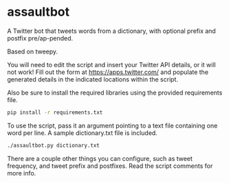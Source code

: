 # assaultbot
A Twitter bot that tweets words from a dictionary, with optional prefix and postfix pre/ap-pended.

Based on tweepy.

You will need to edit the script and insert your Twitter API details, or it will not work! Fill out the form at https://apps.twitter.com/ and populate the generated details in the indicated locations within the script.

Also be sure to install the required libraries using the provided requirements file.

```bash
pip install -r requirements.txt
```

To use the script, pass it an argument pointing to a text file containing one word per line. A sample dictionary.txt file is included.

```bash
./assaultbot.py dictionary.txt
```

There are a couple other things you can configure, such as tweet frequency, and tweet prefix and postfixes. Read the script comments for more info.
